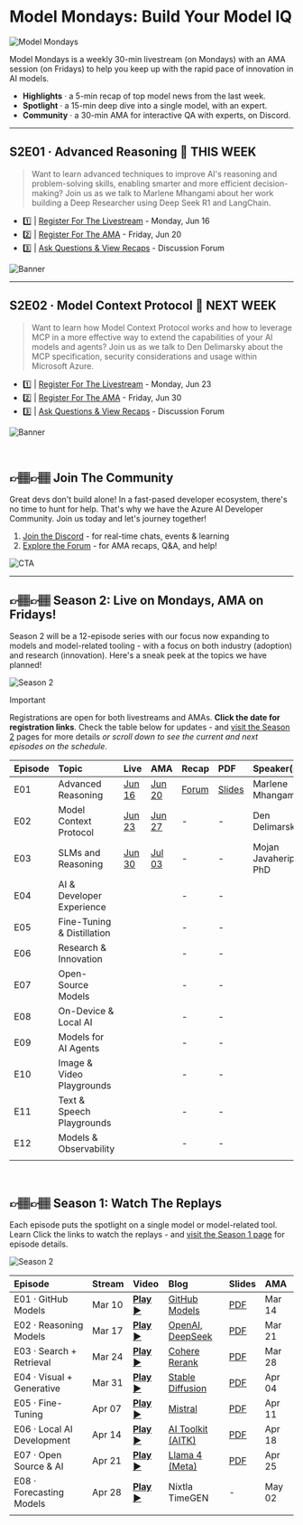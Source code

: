 # Model Mondays: Build Your Model IQ

![Model Mondays](./img/model-mondays-banner.png)

Model Mondays is a weekly 30-min livestream (on Mondays) with an AMA session (on Fridays) to help you keep up with the rapid pace of innovation in AI models.

- **Highlights** · a 5-min recap of top model news from the last week.
- **Spotlight** · a 15-min deep dive into a single model, with an expert.
- **Community** · a 30-min AMA for interactive QA with experts, on Discord.

---

## S2E01 · Advanced Reasoning 🌟 **THIS WEEK**

> Want to learn advanced techniques to improve AI's reasoning and problem-solving skills, enabling smarter and more efficient decision-making? Join us as we talk to Marlene Mhangami about her work building a Deep Researcher using Deep Seek R1 and LangChain. 

 - 1️⃣ | [Register For The Livestream](https://developer.microsoft.com/en-us/reactor/events/25905/) - Monday, Jun 16
 - 2️⃣ | [Register For The AMA](https://discord.gg/azureaifoundry?event=1382860017660854372) - Friday, Jun 20
 - 3️⃣ | [Ask Questions & View Recaps](https://github.com/orgs/azure-ai-foundry/discussions/55) - Discussion Forum

![Banner](./docs/season-02/img/S02-E01.png)

---

## S2E02 · Model Context Protocol 🌟 **NEXT WEEK**

> Want to learn how Model Context Protocol works and how to leverage MCP in a more effective way to extend the capabilities of your AI models and agents? Join us as we talk to Den Delimarsky about the MCP specification, security considerations and usage within Microsoft Azure. 

 - 1️⃣ | [Register For The Livestream](https://developer.microsoft.com/en-us/reactor/events/25906/) - Monday, Jun 23
 - 2️⃣ | [Register For The AMA](https://discord.gg/azureaifoundry?event=1382860621137317948) - Friday, Jun 30
 - 3️⃣ | [Ask Questions & View Recaps](https://github.com/orgs/azure-ai-foundry/discussions/54) - Discussion Forum

![Banner](./docs/season-02/img/S02-E02.png)


<br/> 

## 👉🏽👉🏽 Join The Community

Great devs don't build alone! In a fast-pased developer ecosystem, there's no time to hunt for help. That's why we have the Azure AI Developer Community. Join us today and let's journey together!

1. [Join the Discord](https://aka.ms/model-mondays/discord) - for real-time chats, events & learning
1. [Explore the Forum](https://aka.ms/model-mondays/forum) - for AMA recaps, Q&A, and help!

![CTA](./img/3-cta.png)

---


## 👉🏽👉🏽 Season 2: Live on Mondays, AMA on Fridays!

Season 2 will be a 12-episode series with our focus now expanding to models and model-related tooling - with a focus on both industry (adoption) and research (innovation). Here's a sneak peek at the topics we have planned! 

![Season 2](./docs/season-02/img/S02-Agenda.png)

> [!IMPORTANT]  
> Registrations are open for both livestreams and AMAs. **Click the date for registration links**. Check the table below for updates - and [visit the Season 2](./docs/season-02/README.md) pages for more details _or scroll down to see the current and next episodes on the schedule_.


| Episode | Topic  | Live | AMA | Recap | PDF | Speaker(s)| 
|:---|:---|:---|:---|:---|:---|:---|
| E01 | Advanced Reasoning | [Jun 16](https://developer.microsoft.com/en-us/reactor/events/25905/) | [Jun 20](https://discord.gg/azureaifoundry?event=1382860017660854372) | [Forum](https://github.com/orgs/azure-ai-foundry/discussions/55) | [Slides](https://speakerdeck.com/nitya/model-mondays-s2e01-advanced-reasoning) | Marlene Mhangami |
| E02 |  Model Context Protocol| [Jun 23](https://developer.microsoft.com/en-us/reactor/events/25906/) | [Jun 27](https://discord.gg/azureaifoundry?event=1382860621137317948) | -| -| Den Delimarsky |
| E03 | SLMs and Reasoning | [Jun 30](https://developer.microsoft.com/en-us/reactor/events/25907/) | [Jul 03](https://discord.gg/azureaifoundry?event=1382861149288005693) |-| - | Mojan Javaheripi, PhD |
| E04 | AI & Developer Experience | |  | - | - | |
| E05 | Fine-Tuning & Distillation | |  | - | - | |
| E06 | Research & Innovation | |  | - | - | |
| E07 | Open-Source Models | |  | - | - | |
| E08 | On-Device & Local AI | |  | - | - | |
| E09 | Models for AI Agents | |  | - | - | |
| E10 | Image & Video Playgrounds| |  | - | - | |
| E11 | Text & Speech Playgrounds | |  | - | - | |
| E12 | Models & Observability | |  | - | - | |
| | | | | | |

<br/> 

## 👉🏽👉🏽 Season 1: Watch The Replays

Each episode puts the spotlight on a single model or model-related tool. Learn  Click the links to watch the replays - and [visit the Season 1 page](./docs/season-01/README.md) for episode details.

![Season 2](./docs/season-01/img/Model-Mondays-Season2.png)

| Episode | Stream | Video | Blog | Slides | AMA | 
|:---|:---|:---|:---|:---|:---|
| E01 · GitHub Models | Mar 10 | [**Play ▶️**](https://developer.microsoft.com/reactor/events/25265/)| [GitHub Models](https://techcommunity.microsoft.com/blog/machinelearningblog/introducing-model-mondays-%E2%80%93-your-ai-model-power-up/4390773) | [PDF](https://speakerdeck.com/nitya/model-mondays-s1-e1-mar-10-2025)  | Mar 14  |
| E02 ·  Reasoning Models| Mar 17 | [**Play ▶️**](https://developer.microsoft.com/reactor/events/25266/) | [OpenAI, DeepSeek](./docs/season-01/ep-02.md)| [PDF](https://speakerdeck.com/nitya/model-mondays-s1-e2-hands-on-with-reasoning-models) | Mar 21 | 
| E03 ·  Search + Retrieval | Mar 24 |  [**Play ▶️**](https://developer.microsoft.com/en-us/reactor/events/25354/) |[Cohere Rerank](https://techcommunity.microsoft.com/blog/machinelearningblog/model-mondays-why-rerank-models-are-the-secret-sauce-of-high-quality-search/4396032) | [PDF](https://speakerdeck.com/nitya/model-mondays-s1-e3-hands-on-with-search-and-retrieval-models)  | Mar 28 |
| E04 ·  Visual + Generative | Mar 31 |[**Play ▶️**](https://developer.microsoft.com/reactor/events/25355/) |[Stable Diffusion](https://techcommunity.microsoft.com/blog/machinelearningblog/model-mondays-lights-prompts-action/4398576) |  [PDF](https://speakerdeck.com/nitya/model-mondays-s1-e4-hands-on-with-visual-generative-ai) | Apr 04 |
| E05 ·  Fine-Tuning | Apr 07 |[**Play ▶️**](https://developer.microsoft.com/reactor/events/25356/)  |[Mistral](https://techcommunity.microsoft.com/blog/machinelearningblog/model-mondays-teaching-your-model-new-tricks-with-fine-tuning/4401129) | [PDF](https://speakerdeck.com/nitya/model-mondays-s1-e4-hands-on-with-fine-tuning-models) | Apr 11| |
| E06 ·  Local AI Development | Apr 14 |[**Play ▶️**](https://developer.microsoft.com/reactor/events/25357/)  | [AI Toolkit (AITK)](https://techcommunity.microsoft.com/blog/machinelearningblog/model-mondays-bringing-ai-home-with-local-development/4403619) |  [PDF](https://speakerdeck.com/nitya/model-mondays-s1-e6-hands-on-with-local-ai-development) | Apr 18 |
| E07 ·  Open Source & AI | Apr 21 |[**Play ▶️**](https://developer.microsoft.com/reactor/events/25358/)  | [Llama 4 (Meta)](https://techcommunity.microsoft.com/blog/aiplatformblog/expanding-the-llama-4-herd-new-models-now-available-on-azure-ai-foundry/4403609)| [PDF](https://speakerdeck.com/nitya/model-mondays-s1-e7-hands-on-with-open-source-models) | Apr 25|
| E08 ·  Forecasting Models | Apr 28 |[**Play ▶️**](https://developer.microsoft.com/reactor/events/25359/)  | Nixtla TimeGEN | - | May 02 |
| | |

<br/>
